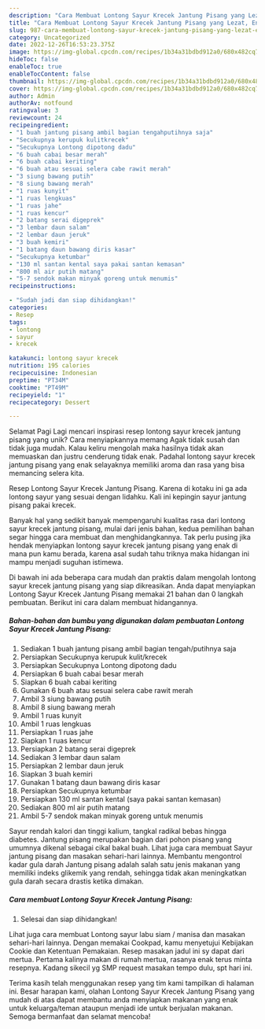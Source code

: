 ```yaml
---
description: "Cara Membuat Lontong Sayur Krecek Jantung Pisang yang Lezat, Enak"
title: "Cara Membuat Lontong Sayur Krecek Jantung Pisang yang Lezat, Enak"
slug: 987-cara-membuat-lontong-sayur-krecek-jantung-pisang-yang-lezat-enak
category: Uncategorized
date: 2022-12-26T16:53:23.375Z
image: https://img-global.cpcdn.com/recipes/1b34a31bdbd912a0/680x482cq70/lontong-sayur-krecek-jantung-pisang-foto-resep-utama.jpg
hideToc: false
enableToc: true
enableTocContent: false
thumbnail: https://img-global.cpcdn.com/recipes/1b34a31bdbd912a0/680x482cq70/lontong-sayur-krecek-jantung-pisang-foto-resep-utama.jpg
cover: https://img-global.cpcdn.com/recipes/1b34a31bdbd912a0/680x482cq70/lontong-sayur-krecek-jantung-pisang-foto-resep-utama.jpg
author: Admin
authorAv: notfound
ratingvalue: 3
reviewcount: 24
recipeingredient:
- "1 buah jantung pisang ambil bagian tengahputihnya saja"
- "Secukupnya kerupuk kulitkrecek"
- "Secukupnya Lontong dipotong dadu"
- "6 buah cabai besar merah"
- "6 buah cabai keriting"
- "6 buah atau sesuai selera cabe rawit merah"
- "3 siung bawang putih"
- "8 siung bawang merah"
- "1 ruas kunyit"
- "1 ruas lengkuas"
- "1 ruas jahe"
- "1 ruas kencur"
- "2 batang serai digeprek"
- "3 lembar daun salam"
- "2 lembar daun jeruk"
- "3 buah kemiri"
- "1 batang daun bawang diris kasar"
- "Secukupnya ketumbar"
- "130 ml santan kental saya pakai santan kemasan"
- "800 ml air putih matang"
- "5-7 sendok makan minyak goreng untuk menumis"
recipeinstructions:

- "Sudah jadi dan siap dihidangkan!"
categories:
- Resep
tags:
- lontong
- sayur
- krecek

katakunci: lontong sayur krecek 
nutrition: 195 calories
recipecuisine: Indonesian
preptime: "PT34M"
cooktime: "PT49M"
recipeyield: "1"
recipecategory: Dessert

---
```



Selamat Pagi Lagi mencari inspirasi resep lontong sayur krecek jantung pisang yang unik? Cara menyiapkannya memang Agak tidak susah dan tidak juga mudah. Kalau keliru mengolah maka hasilnya tidak akan memuaskan dan justru cenderung tidak enak. Padahal lontong sayur krecek jantung pisang yang enak selayaknya memiliki aroma dan rasa yang bisa memancing selera kita.


Resep Lontong Sayur Krecek Jantung Pisang. Karena di kotaku ini ga ada lontong sayur yang sesuai dengan lidahku. Kali ini kepingin sayur jantung pisang pakai krecek.

Banyak hal yang sedikit banyak mempengaruhi kualitas rasa dari lontong sayur krecek jantung pisang, mulai dari jenis bahan, kedua pemilihan bahan segar hingga cara membuat dan menghidangkannya. Tak perlu pusing jika hendak menyiapkan lontong sayur krecek jantung pisang yang enak di mana pun kamu berada, karena asal sudah tahu triknya maka hidangan ini mampu menjadi suguhan istimewa.


Di bawah ini ada beberapa cara mudah dan praktis dalam mengolah lontong sayur krecek jantung pisang yang siap dikreasikan. Anda dapat menyiapkan Lontong Sayur Krecek Jantung Pisang memakai 21 bahan dan 0 langkah pembuatan. Berikut ini cara dalam membuat hidangannya.

<!--inarticleads1-->

##### Bahan-bahan dan bumbu yang digunakan dalam pembuatan Lontong Sayur Krecek Jantung Pisang:

1. Sediakan 1 buah jantung pisang ambil bagian tengah/putihnya saja
1. Persiapkan Secukupnya kerupuk kulit/krecek
1. Persiapkan Secukupnya Lontong dipotong dadu
1. Persiapkan 6 buah cabai besar merah
1. Siapkan 6 buah cabai keriting
1. Gunakan 6 buah atau sesuai selera cabe rawit merah
1. Ambil 3 siung bawang putih
1. Ambil 8 siung bawang merah
1. Ambil 1 ruas kunyit
1. Ambil 1 ruas lengkuas
1. Persiapkan 1 ruas jahe
1. Siapkan 1 ruas kencur
1. Persiapkan 2 batang serai digeprek
1. Sediakan 3 lembar daun salam
1. Persiapkan 2 lembar daun jeruk
1. Siapkan 3 buah kemiri
1. Gunakan 1 batang daun bawang diris kasar
1. Persiapkan Secukupnya ketumbar
1. Persiapkan 130 ml santan kental (saya pakai santan kemasan)
1. Sediakan 800 ml air putih matang
1. Ambil 5-7 sendok makan minyak goreng untuk menumis


Sayur rendah kalori dan tinggi kalium, tangkal radikal bebas hingga diabetes. Jantung pisang merupakan bagian dari pohon pisang yang umumnya dikenal sebagai cikal bakal buah. Lihat juga cara membuat Sayur jantung pisang dan masakan sehari-hari lainnya. Membantu mengontrol kadar gula darah Jantung pisang adalah salah satu jenis makanan yang memiliki indeks glikemik yang rendah, sehingga tidak akan meningkatkan gula darah secara drastis ketika dimakan. 

<!--inarticleads2-->

##### Cara membuat Lontong Sayur Krecek Jantung Pisang:


1. Selesai dan siap dihidangkan!

Lihat juga cara membuat Lontong sayur labu siam / manisa dan masakan sehari-hari lainnya. Dengan memakai Cookpad, kamu menyetujui Kebijakan Cookie dan Ketentuan Pemakaian. Resep masakan jadul ini sy dapat dari mertua. Pertama kalinya makan di rumah mertua, rasanya enak terus minta resepnya. Kadang sikecil yg SMP request masakan tempo dulu, spt hari ini. 

Terima kasih telah menggunakan resep yang tim kami tampilkan di halaman ini. Besar harapan kami, olahan Lontong Sayur Krecek Jantung Pisang yang mudah di atas dapat membantu anda menyiapkan makanan yang enak untuk keluarga/teman ataupun menjadi ide untuk berjualan makanan. Semoga bermanfaat dan selamat mencoba!
